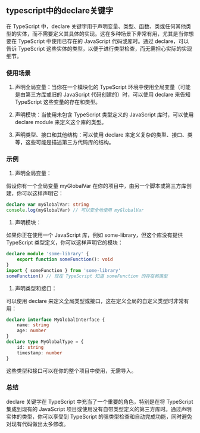 ## typescript中的declare关键字

在 TypeScript 中，declare 关键字用于声明变量、类型、函数、类或任何其他类型的实体，而不需要定义其具体的实现。这在多种场景下非常有用，尤其是当你想要在 TypeScript 中使用已存在的 JavaScript 代码或库时。通过 declare，可以告诉 TypeScript 这些实体的类型，以便于进行类型检查，而无需担心实际的实现细节。

### 使用场景

1. 声明全局变量：当你在一个模块化的 TypeScript 环境中使用全局变量（可能是由第三方库或旧的 JavaScript 代码创建的）时，可以使用 declare 来告知 TypeScript 这些变量的存在和类型。

1. 声明模块：当使用未包含 TypeScript 类型定义的 JavaScript 库时，可以使用 declare module 来定义这个库的类型。

1. 声明类型、接口和其他结构：可以使用 declare 来定义复杂的类型、接口、类等，这些可能是描述第三方代码库的结构。

### 示例

1. 声明全局变量：

假设你有一个全局变量 myGlobalVar 在你的项目中，由另一个脚本或第三方库创建，你可以这样声明它：

```typescript
declare var myGlobalVar: string
console.log(myGlobalVar) // 可以安全地使用 myGlobalVar
```

1. 声明模块：

如果你正在使用一个 JavaScript 库，例如 some-library，但这个库没有提供 TypeScript 类型定义，你可以这样声明它的模块：

```typescript
declare module 'some-library' {
    export function someFunction(): void
}
import { someFunction } from 'some-library'
someFunction() // 现在 TypeScript 知道 someFunction 的存在和类型
```

1. 声明类型和接口：

可以使用 declare 来定义全局类型或接口，这在定义全局的自定义类型时非常有用：

```typescript
declare interface MyGlobalInterface {
    name: string
    age: number
}
declare type MyGlobalType = {
    id: string
    timestamp: number
}
```

这些类型和接口可以在你的整个项目中使用，无需导入。

### 总结

declare 关键字在 TypeScript 中充当了一个重要的角色，特别是在将 TypeScript 集成到现有的 JavaScript 项目或使用没有自带类型定义的第三方库时。通过声明实体的类型，你可以享受到 TypeScript 的强类型检查和自动完成功能，同时避免对现有代码做出太多修改。
